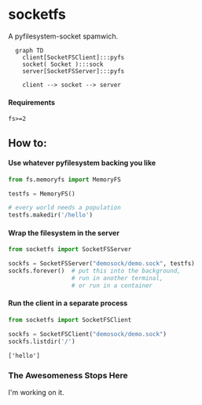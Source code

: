 # socketfs

A pyfilesystem-socket spamwich.


```mermaid
  graph TD
    client[SocketFSClient]:::pyfs
    socket( Socket ):::sock
    server[SocketFSServer]:::pyfs

    client --> socket --> server

```

#### Requirements
    
    fs>=2


## How to:

#### Use whatever pyfilesystem backing you like


```python
from fs.memoryfs import MemoryFS

testfs = MemoryFS()

# every world needs a population
testfs.makedir('/hello')

```

#### Wrap the filesystem in the server


```python
from socketfs import SocketFSServer

sockfs = SocketFSServer("demosock/demo.sock", testfs)
sockfs.forever()  # put this into the background,
                  # run in another terminal,
                  # or run in a container

```

#### Run the client in a separate process


```python
from socketfs import SocketFSClient

sockfs = SocketFSClient("demosock/demo.sock")
sockfs.listdir('/')

```




    ['hello']



### The Awesomeness Stops Here

I'm working on it.


```python

```
